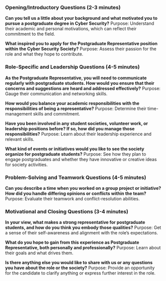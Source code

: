 
### Opening/Introductory Questions (2-3 minutes)

**Can you tell us a little about your background and what motivated you to pursue a postgraduate degree in Cyber Security?**
Purpose: Understand their academic and personal motivations, which can reflect their commitment to the field.

**What inspired you to apply for the Postgraduate Representative position within the Cyber Security Society?**
Purpose: Assess their passion for the role and what they hope to contribute.

### Role-Specific and Leadership Questions (4-5 minutes)

**As the Postgraduate Representative, you will need to communicate regularly with postgraduate students. How would you ensure that their concerns and suggestions are heard and addressed effectively?**
Purpose: Gauge their communication and networking skills.

**How would you balance your academic responsibilities with the responsibilities of being a representative?**
Purpose: Determine their time-management skills and commitment.

**Have you been involved in any student societies, volunteer work, or leadership positions before? If so, how did you manage those responsibilities?**
Purpose: Learn about their leadership experience and relevant skills.

**What kind of events or initiatives would you like to see the society organize for postgraduate students?**
Purpose: See how they plan to engage postgraduates and whether they have innovative or creative ideas for society activities.

### Problem-Solving and Teamwork Questions (4-5 minutes)
**Can you describe a time when you worked on a group project or initiative? How did you handle differing opinions or conflicts within the team?**
Purpose: Evaluate their teamwork and conflict-resolution abilities.

### Motivational and Closing Questions (3-4 minutes)
**In your view, what makes a strong representative for postgraduate students, and how do you think you embody those qualities?**
Purpose: Get a sense of their self-awareness and alignment with the role’s expectations.

**What do you hope to gain from this experience as Postgraduate Representative, both personally and professionally?**
Purpose: Learn about their goals and what drives them.

**Is there anything else you would like to share with us or any questions you have about the role or the society?**
Purpose: Provide an opportunity for the candidate to clarify anything or express further interest in the role.